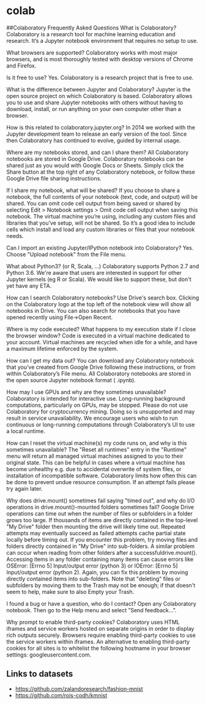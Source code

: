 # colab


##Colaboratory
Frequently Asked Questions
What is Colaboratory?
Colaboratory is a research tool for machine learning education and research. It’s a Jupyter notebook environment that requires no setup to use.

What browsers are supported?
Colaboratory works with most major browsers, and is most thoroughly tested with desktop versions of Chrome and Firefox.

Is it free to use?
Yes. Colaboratory is a research project that is free to use.

What is the difference between Jupyter and Colaboratory?
Jupyter is the open source project on which Colaboratory is based. Colaboratory allows you to use and share Jupyter notebooks with others without having to download, install, or run anything on your own computer other than a browser.

How is this related to colaboratory.jupyter.org?
In 2014 we worked with the Jupyter development team to release an early version of the tool. Since then Colaboratory has continued to evolve, guided by internal usage.

Where are my notebooks stored, and can I share them?
All Colaboratory notebooks are stored in Google Drive. Colaboratory notebooks can be shared just as you would with Google Docs or Sheets. Simply click the Share button at the top right of any Colaboratory notebook, or follow these Google Drive file sharing instructions.

If I share my notebook, what will be shared?
If you choose to share a notebook, the full contents of your notebook (text, code, and output) will be shared. You can omit code cell output from being saved or shared by selecting Edit > Notebook settings > Omit code cell output when saving this notebook. The virtual machine you’re using, including any custom files and libraries that you’ve setup, will not be shared. So it’s a good idea to include cells which install and load any custom libraries or files that your notebook needs.

Can I import an existing Jupyter/IPython notebook into Colaboratory?
Yes. Choose "Upload notebook" from the File menu.

What about Python3? (or R, Scala, ...)
Colaboratory supports Python 2.7 and Python 3.6. We're aware that users are interested in support for other Jupyter kernels (eg R or Scala). We would like to support these, but don't yet have any ETA.

How can I search Colaboratory notebooks?
Use Drive's search box. Clicking on the Colaboratory logo at the top left of the notebook view will show all notebooks in Drive. You can also search for notebooks that you have opened recently using File->Open Recent.

Where is my code executed? What happens to my execution state if I close the browser window?
Code is executed in a virtual machine dedicated to your account. Virtual machines are recycled when idle for a while, and have a maximum lifetime enforced by the system.

How can I get my data out?
You can download any Colaboratory notebook that you’ve created from Google Drive following these instructions, or from within Colaboratory’s File menu. All Colaboratory notebooks are stored in the open source Jupyter notebook format ( .ipynb).

How may I use GPUs and why are they sometimes unavailable?
Colaboratory is intended for interactive use. Long-running background computations, particularly on GPUs, may be stopped. Please do not use Colaboratory for cryptocurrency mining. Doing so is unsupported and may result in service unavailability. We encourage users who wish to run continuous or long-running computations through Colaboratory’s UI to use a local runtime.

How can I reset the virtual machine(s) my code runs on, and why is this sometimes unavailable?
The "Reset all runtimes" entry in the "Runtime" menu will return all managed virtual machines assigned to you to their original state. This can be helpful in cases where a virtual machine has become unhealthy e.g. due to accidental overwrite of system files, or installation of incompatible software. Colaboratory limits how often this can be done to prevent undue resource consumption. If an attempt fails please try again later.

Why does drive.mount() sometimes fail saying "timed out", and why do I/O operations in drive.mount()-mounted folders sometimes fail?
Google Drive operations can time out when the number of files or subfolders in a folder grows too large. If thousands of items are directly contained in the top-level "My Drive" folder then mounting the drive will likely time out. Repeated attempts may eventually succeed as failed attempts cache partial state locally before timing out. If you encounter this problem, try moving files and folders directly contained in "My Drive" into sub-folders. A similar problem can occur when reading from other folders after a successfuldrive.mount(). Accessing items in any folder containing many items can cause errors like OSError: [Errno 5] Input/output error (python 3) or IOError: [Errno 5] Input/output error (python 2). Again, you can fix this problem by moving directly contained items into sub-folders.
Note that "deleting" files or subfolders by moving them to the Trash may not be enough; if that doesn't seem to help, make sure to also Empty your Trash.

I found a bug or have a question, who do I contact?
Open any Colaboratory notebook. Then go to the Help menu and select ”Send feedback...”.

Why prompt to enable third-party cookies?
Colaboratory uses HTML iframes and service workers hosted on separate origins in order to display rich outputs securely.
Browsers require enabling third-party cookies to use the service workers within iframes.
An alternative to enabling third-party cookies for all sites is to whitelist the following hostname in your browser settings: googleusercontent.com.


## Links to datasets
- https://github.com/zalandoresearch/fashion-mnist
- https://github.com/rois-codh/kmnist